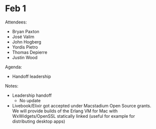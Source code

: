 # Feb 1

Attendees:

* Bryan Paxton
* José Valim
* John Hogberg
* Yordis Pietro
* Thomas Depierre
* Justin Wood

Agenda:

* Handoff leadership

Notes:

* Leadership handoff
    * No update
* Livebook/Elixir got accepted under Macstadium Open Source grants. We will provide builds of the Erlang VM for Mac with WxWidgets/OpenSSL statically linked (useful for example for distributing desktop apps)
